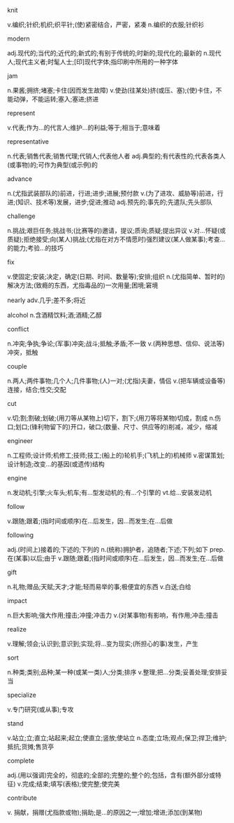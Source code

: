 knit

v.编织;针织;机织;织平针;(使)紧密结合，严密，紧凑
n.编织的衣服;针织衫

modern

adj.现代的;当代的;近代的;新式的;有别于传统的;时新的;现代化的;最新的
n.现代人;现代主义者;时髦人士;[印]现代字体;指印刷中所用的一种字体

jam

n.果酱;拥挤;堵塞;卡住(因而发生故障)
v.使劲(往某处)挤(或压、塞);(使)卡住，不能动弹，不能运转;塞入;塞进;挤进

represent

v.代表;作为…的代言人;维护…的利益;等于;相当于;意味着

representative

n.代表;销售代表;销售代理;代销人;代表他人者
adj.典型的;有代表性的;代表各类人(或事物)的;可作为典型(或示例)的

advance

n.(尤指武装部队的)前进，行进;进步;进展;预付款
v.(为了进攻、威胁等)前进，行进;(知识、技术等)发展，进步;促进;推动
adj.预先的;事先的;先遣队;先头部队

challenge

n.挑战;艰巨任务;挑战书;(比赛等的)邀请，提议;质询;质疑;提出异议
v.对…怀疑(或质疑);拒绝接受;向(某人)挑战;(尤指在对方不情愿时)强烈建议(某人做某事);考查…的能力;考验…的技巧

fix

v.使固定;安装;决定，确定(日期、时间、数量等);安排;组织
n.(尤指简单、暂时的)解决方法;(致瘾的东西，尤指毒品的)一次用量;困境;窘境

nearly  adv.几乎;差不多;将近

alcohol  n.含酒精饮料;酒;酒精;乙醇

conflict

n.冲突;争执;争论;(军事)冲突;战斗;抵触;矛盾;不一致
v.(两种思想、信仰、说法等)冲突，抵触

couple

n.两人;两件事物;几个人;几件事物;(人)一对;(尤指)夫妻，情侣
v.(把车辆或设备等)连接，结合;性交;交配

cut

v.切;割;割破;划破;(用刀等从某物上)切下，割下;(用刀等将某物)切成，割成
n.伤口;划口;(锋利物留下的)开口，破口;(数量、尺寸、供应等的)削减，减少，缩减

engineer

n.工程师;设计师;机修工;技师;技工;(船上的)轮机手;(飞机上的)机械师
v.密谋策划;设计制造;改变…的基因(或遗传)结构

engine

n.发动机;引擎;火车头;机车;有…型发动机的;有…个引擎的
vt.给…安装发动机

follow

v.跟随;跟着;(指时间或顺序)在…后发生，因…而发生;在…后做

following

adj.(时间上)接着的;下述的;下列的
n.(统称)拥护者，追随者;下述;下列;如下
prep.在(某事)以后;由于
v.跟随;跟着;(指时间或顺序)在…后发生，因…而发生;在…后做

gift	

n.礼物;赠品;天赋;天才;才能;轻而易举的事;极便宜的东西
v.白送;白给

impact

n.巨大影响;强大作用;撞击;冲撞;冲击力
v.(对某事物)有影响，有作用;冲击;撞击

realize

v.理解;领会;认识到;意识到;实现;将…变为现实;(所担心的事)发生，产生

sort	

n.种类;类别;品种;某一种(或某一类)人;分类;排序
v.整理;把…分类;妥善处理;安排妥当

specialize

v.专门研究(或从事);专攻

stand

v.站立;立;直立;站起来;起立;使直立;竖放;使站立
n.态度;立场;观点;保卫;捍卫;维护;抵抗;货摊;售货亭

complete	

adj.(用以强调)完全的，彻底的;全部的;完整的;整个的;包括，含有(额外部分或特征)
v.完成;结束;填写(表格);使完整;使完美

contribute

v.	捐献，捐赠(尤指款或物);捐助;是…的原因之一;增加;增进;添加(到某物)